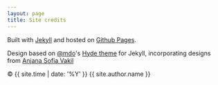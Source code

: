 ```yaml
---
layout: page
title: Site credits
---
```


Built with <a href="http://jekyllrb.com" target="_blank">Jekyll</a> and hosted on <a href="https://pages.github.com/" target="_blank">Github Pages</a>.

Design based on [@mdo](https://twitter.com/mdo)'s [Hyde theme](https://github.com/poole/hyde) for Jekyll,
incorporating designs from <a href="https://anjana.dev/" target="_blank">Anjana Sofia Vakil</a>

&copy; {{ site.time | date: '%Y' }} {{ site.author.name }}
